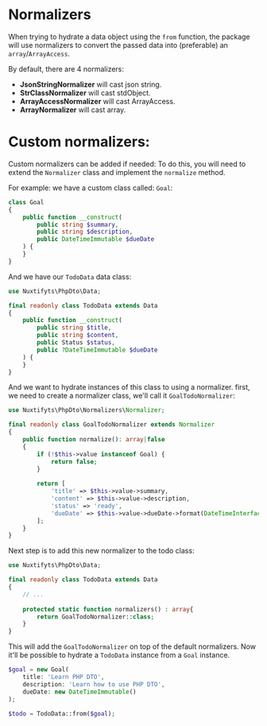 Normalizers
=

When trying to hydrate a data object using the `from` function, the package will use normalizers to convert the passed
data into (preferable) an `array`/`ArrayAccess`.

By default, there are 4 normalizers:

- **JsonStringNormalizer** will cast json string.
- **StrClassNormalizer** will cast stdObject.
- **ArrayAccessNormalizer** will cast ArrayAccess.
- **ArrayNormalizer** will cast array.

Custom normalizers:
=

Custom normalizers can be added if needed: To do this, you will need to extend the `Normalizer` class
and implement the `normalize` method.

For example: we have a custom class called: `Goal`: 

```php
class Goal
{
    public function __construct(
        public string $summary,
        public string $description,
        public DateTimeImmutable $dueDate
    ) {
    }
}
```

And we have our `TodoData` data class: 

```php
use Nuxtifyts\PhpDto\Data;

final readonly class TodoData extends Data
{
    public function __construct(
        public string $title,
        public string $content,
        public Status $status,
        public ?DateTimeImmutable $dueDate
    ) {
    }
}
```

And we want to hydrate instances of this class to using a normalizer. first, we need to create
a normalizer class, we'll call it `GoalTodoNormalizer`:

```php
use Nuxtifyts\PhpDto\Normalizers\Normalizer;

final readonly class GoalTodoNormalizer extends Normalizer
{
    public function normalize(): array|false
    {
        if (!$this->value instanceof Goal) {
            return false;
        }
        
        return [
            'title' => $this->value->summary,
            'content' => $this->value->description,
            'status' => 'ready',
            'dueDate' => $this->value->dueDate->format(DateTimeInterface::ATOM)
        ];   
    }
}
```

Next step is to add this new normalizer to the todo class:

```php
use Nuxtifyts\PhpDto\Data;

final readonly class TodoData extends Data
{
    // ...
    
    protected static function normalizers() : array{
        return GoalTodoNormalizer::class;
    }
}
```

This will add the `GoalTodoNormalizer` on top of the default normalizers. Now it'll be possible to hydrate
a `TodoData` instance from a `Goal` instance.

```php
$goal = new Goal(
    title: 'Learn PHP DTO',
    description: 'Learn how to use PHP DTO',
    dueDate: new DateTimeImmutable()
);

$todo = TodoData::from($goal);
```

